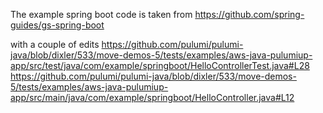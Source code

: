The example spring boot code is taken from https://github.com/spring-guides/gs-spring-boot

with a couple of edits
https://github.com/pulumi/pulumi-java/blob/dixler/533/move-demos-5/tests/examples/aws-java-pulumiup-app/src/test/java/com/example/springboot/HelloControllerTest.java#L28
https://github.com/pulumi/pulumi-java/blob/dixler/533/move-demos-5/tests/examples/aws-java-pulumiup-app/src/main/java/com/example/springboot/HelloController.java#L12
